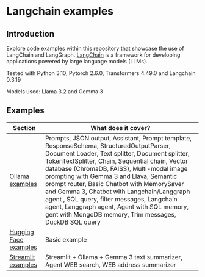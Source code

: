 # Langchain examples

## Introduction

Explore code examples within this repository that showcase the use of LangChain and LangGraph.
[LangChain](https://python.langchain.com/docs/introduction/) is a framework for developing applications powered by large language models (LLMs).

Tested with Python 3.10, Pytorch 2.6.0, Transformers 4.49.0 and Langchain 0.3.19

Models used: Llama 3.2 and Gemma 3


## Examples
| **Section**                          | **What does it cover?**                                                                                                                                                                                                                                                                                                                                                                                                                                                                                                                     |
|--------------------------------------|---------------------------------------------------------------------------------------------------------------------------------------------------------------------------------------------------------------------------------------------------------------------------------------------------------------------------------------------------------------------------------------------------------------------------------------------------------------------------------------------------------------------------------------------|
| [Ollama examples](ollama)            | Prompts, JSON output, Assistant, Prompt template, ResponseSchema, StructuredOutputParser, Document Loader, Text splitter, Document splitter, TokenTextSplitter, Chain, Sequential chain, Vector database (ChromaDB, FAISS), Multi-modal image prompting with Gemma 3 and Llava, Semantic prompt router, Basic Chatbot with MemorySaver and Gemma 3, Chatbot with Langchain/Langgraph agent , SQL query, filter messages, Langchain agent, Langgraph agent, Agent with SQL memory, gent with MongoDB memory, Trim messages, DuckDB SQL query |
| [Hugging Face examples](huggingface) | Basic example                                                                                                                                                                                                                                                                                                                                                                                                                                                                                                                               |
| [Streamlit examples](streamlit)      | Streamlit + Ollama + Gemma 3 text summarizer, Agent WEB search, WEB address summarizer                                                                                                                                                                                                                                                                                                                                                                                                                                                      |
